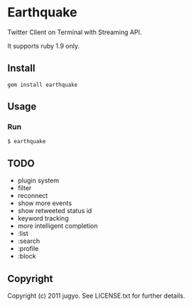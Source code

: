 Earthquake
====

Twitter Client on Terminal with Streaming API.

It supports ruby 1.9 only.

Install
----

    gem install earthquake

Usage
----

### Run

    $ earthquake

TODO
----

* plugin system
* filter
* reconnect
* show more events
* show retweeted status id
* keyword tracking
* more intelligent completion
* :list
* :search
* :profile
* :block

Copyright
----

Copyright (c) 2011 jugyo. See LICENSE.txt for further details.